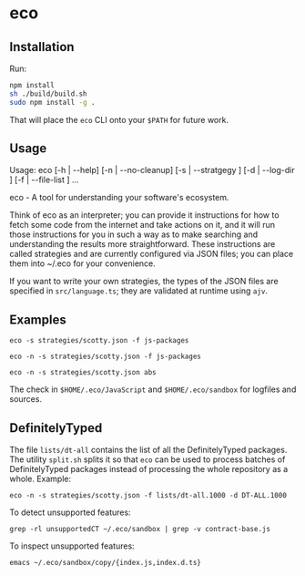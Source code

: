 # eco

## Installation
Run:

```sh
npm install
sh ./build/build.sh
sudo npm install -g .
```

That will place the `eco` CLI onto your `$PATH` for future work.

## Usage
Usage: eco [-h | --help]
           [-n | --no-cleanup]
           [-s | --stratgegy <path>]
           [-d | --log-dir <path>]
           [-f | --file-list <path>]
	   <path> ...

eco - A tool for understanding your software's ecosystem.

Think of eco as an interpreter; you can provide it instructions for
how to fetch some code from the internet and take actions on it, and
it will run those instructions for you in such a way as to make
searching and understanding the results more straightforward. These
instructions are called strategies and are currently configured via
JSON files; you can place them into ~/.eco for your convenience.

If you want to write your own strategies, the types of the JSON files
are specified in `src/language.ts`; they are validated at runtime
using `ajv`.

## Examples

```
eco -s strategies/scotty.json -f js-packages
```

```
eco -n -s strategies/scotty.json -f js-packages
```

```
eco -n -s strategies/scotty.json abs
```

The check in `$HOME/.eco/JavaScript` and `$HOME/.eco/sandbox` for
logfiles and sources.


## DefinitelyTyped

The file `lists/dt-all` contains the list of all the DefinitelyTyped
packages. The utility `split.sh` splits it so that `eco` can be used
to process batches of DefinitelyTyped packages instead of processing
the whole repository as a whole. Example:

```
eco -n -s strategies/scotty.json -f lists/dt-all.1000 -d DT-ALL.1000
```

To detect unsupported features:

```
grep -rl unsupportedCT ~/.eco/sandbox | grep -v contract-base.js
```

To inspect unsupported features:

```
emacs ~/.eco/sandbox/copy/{index.js,index.d.ts}
```
